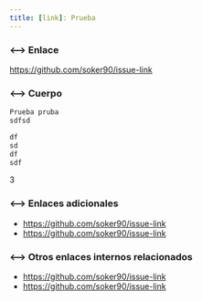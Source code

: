 ```yaml
---
title: [link]: Prueba
---
```

### <--> Enlace

https://github.com/soker90/issue-link

### <--> Cuerpo

```Markdown
Prueba pruba
sdfsd

df
sd
df
sdf
```
3

### <--> Enlaces adicionales

- https://github.com/soker90/issue-link
- https://github.com/soker90/issue-link

### <--> Otros enlaces internos relacionados

- https://github.com/soker90/issue-link
- https://github.com/soker90/issue-link